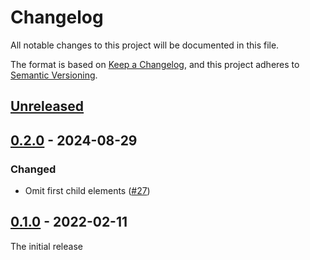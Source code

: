 # Changelog

All notable changes to this project will be documented in this file.

The format is based on [Keep a Changelog](https://keepachangelog.com/en/1.1.0/),
and this project adheres to [Semantic Versioning](https://semver.org/spec/v2.0.0.html).

## [Unreleased]

## [0.2.0] - 2024-08-29

### Changed

- Omit first child elements ([#27](https://github.com/dobidi/markdown-it-bidi/pull/27))

## [0.1.0] - 2022-02-11

The initial release

[unreleased]: https://github.com/dobidi/markdown-it-bidi/compare/0.2.0...HEAD
[0.2.0]: https://github.com/dobidi/markdown-it-bidi/compare/v0.1.0...0.2.0
[0.1.0]: https://github.com/dobidi/markdown-it-bidi/releases/tag/v0.1.0
